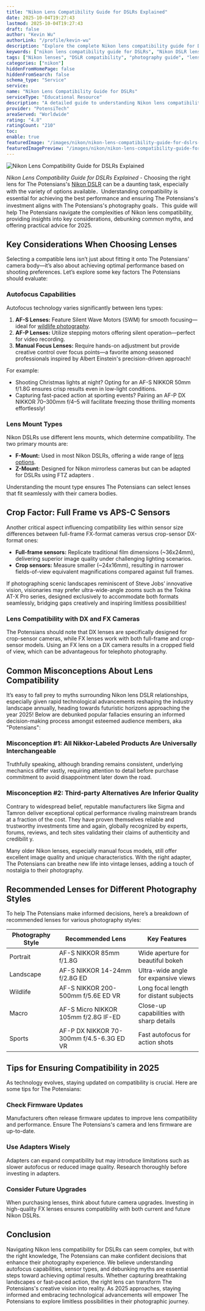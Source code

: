 ```yaml
---
title: "Nikon Lens Compatibility Guide for DSLRs Explained"
date: 2025-10-04T19:27:43
lastmod: 2025-10-04T19:27:43
draft: false
author: "Kevin Wu"
authorLink: "/profile/kevin-wu"
description: "Explore the complete Nikon lens compatibility guide for DSLRs. Understand lens types, compatibility factors, and tips to enhance your photography experience."
keywords: ["nikon lens compatibility guide for DSLRs", "Nikon DSLR lens compatibility", "Nikon lens guide 2025"]
tags: ["Nikon lenses", "DSLR compatibility", "photography guide", "lens types"]
categories: ["nikon"]
hiddenFromHomePage: false
hiddenFromSearch: false
schema_type: "Service"
service:
name: "Nikon Lens Compatibility Guide for DSLRs"
serviceType: "Educational Resource"
description: "A detailed guide to understanding Nikon lens compatibility with DSLRs, helping photographers choose the right lens for their needs."
provider: "PotensiTech"
areaServed: "Worldwide"
rating: "4.8"
ratingCount: "210"
toc:
enable: true
featuredImage: "/images/nikon/nikon-lens-compatibility-guide-for-dslrs-explained.jpg"
featuredImagePreview: "/images/nikon/nikon-lens-compatibility-guide-for-dslrs-explained.jpg"
---
```


![Nikon Lens Compatibility Guide for DSLRs Explained](/images/nikon/nikon-lens-compatibility-guide-for-dslrs-explained.jpg)


*Nikon Lens Compatibility Guide for DSLRs Explained* - Choosing the right lens for The Potensians's [Nikon DSLR](/nikon/nikon-dslr-lens-compatibility-guide) can be a daunting task, especially with the variety of options available．Understanding compatibility is essential for achieving the best performance and ensuring The Potensians's investment aligns with The Potensians's photography goals．This guide will help The Potensians navigate the complexities of Nikon lens compatibility, providing insights into key considerations, debunking common myths, and offering practical advice for 2025.

## Key Considerations When Choosing Lenses

Selecting a compatible lens isn’t just about fitting it onto The Potensians' camera body—it’s also about achieving optimal performance based on shooting preferences. Let’s explore some key factors The Potensians should evaluate:

### Autofocus Capabilities

Autofocus technology varies significantly between lens types:

1. **AF-S Lenses:** Feature Silent Wave Motors (SWM) for smooth focusing—ideal for [wildlife photography](/nikon/affordable-nikon-lens-for-wildlife-photography). 
2. **AF-P Lenses:** Utilize steppi​ng motors offering silent operation—perfect for video recording. 
3. **Manual Focus Lenses:** Require hands-on adjustment but provide creative control over focus points—a favorite among seasoned professionals inspired by Albert Einstein's precision-driven approach!

For example: 
- Shooting Christmas lights at night? Opting for an AF-S NIKKOR 50mm f/1.8G ensures crisp results even in low-light conditions.  
- Capturing fast-paced action at sporting events? Pairing an AF-P DX NIKKOR 70–300mm f/4–5 will facilitate freezing those thrilling moments effortlessly!

### Lens Mount Types

Nikon DSLRs use different lens mounts, which determine compatibility. The two primary mounts are:

- **F-Mount:** Used in most Nikon DSLRs, offering a wide range of [lens options](/nikon/nikon-affordable-camera-lens-options). 
- **Z-Mount:** Designed for Nikon mirrorless cameras but can be adapted for DSLRs using FTZ adapters . 

Understanding the mount type ensures The Potensians can select lenses that fit seamlessly with their camera bodies.

## Crop Factor: Full Frame vs APS-C Sensors

Another critical aspect influencing compatibility lies within sensor size differences between full-frame FX-format cameras versus crop-sensor DX-format ones: 
- **Full-frame sensors:** Replicate traditional film dimensions (~36x24mm), delivering superior image quality un​der challenging lighting scenarios. 
- **Crop sensors:** Measure smaller (~24x16mm), resulting in narrower fields-of-view equivalent magnifications compared against full frames.

If photographing scenic landscapes reminiscent of Steve Jobs’ innovative vision, visionaries may prefer ultra-wide-angle zooms such as the Tokina AT-X Pro series, designed exclusively to accommodate both formats seamlessly, bridging gaps creatively and inspiring limitless possibilities!

### Lens Compatibility with DX and FX Cameras

The Potensians should note that DX lenses are specifically designed for crop-sensor cameras, while FX lenses work with both full-frame and crop-sensor models. Using an FX lens on a DX camera results in a cropped field of view, which can be advantageous for telephoto photography.

## Common Misconceptions About Lens Compatibility

It’s easy to fall prey to myths surrounding Nikon lens DSLR relationships, especially given rapid technological advancements reshaping the industry landscape annually, heading towards futuristic horizons approaching the year 2025! Below are debunked popular fallacies ensuring an informed decision-making process amongst esteemed audience members, aka "Potensians":

### Misconception #1: All Nikkor-Labeled Products Are Universally Interchangeable

Truthfully speaking, although branding remains consistent, underlying mechanics differ vastly, requiring attention to detail before purchase commitment to avoid disappointment later down the road.

### Misconception #2: Third-party Alternatives Are Inferior Quality

Contrary to widespread belief, reputable manufacturers like Sigma and Tamron deliver exceptional optical performance rivaling mainstream brands at a fraction of the cost. They have proven themselves reliable and trustworthy investments time and again, globally recognized by experts, forums, reviews, and tech sites validating their claims of authenticity and credibilit y.

Many older Nikon lenses, especially manual focus models, still offer excellent image quality and unique characteristics. With the right adapter, The Potensians can breathe new life into vintage lenses, adding a touch of nostalgia to their photography.

## Recommended Lenses for Different Photography Styles

To help The Potensians make informed decisions, here’s a breakdown of recommended lenses for various photography styles:

<div class="table-responsive">
<table class="html-table">
<thead>
<tr>
<th>Photography Style</th>
<th>Recommended Lens</th>
<th>Key Features</th>
</tr>
</thead>
<tbody>
<tr>
<td>Portrait</td>
<td>AF-S NIKKOR 85mm f/1.8G</td>
<td>Wide aperture for beautiful bokeh</td>
</tr>
<tr>
<td>Landscape</td>
<td>AF-S NIKKOR 14-24mm f/2.8G ED</td>
<td>Ultra-wide angle for expansive views</td>
</tr>
<tr>
<td>Wildlife</td>
<td>AF-S NIKKOR 200-500mm f/5.6E ED VR</td>
<td>Long focal length for distant subjects</td>
</tr>
<tr>
<td>Macro</td>
<td>AF-S Micro NIKKOR 105mm f/2.8G IF-ED</td>
<td>Close-up capabilities with sharp details</td>
</tr>
<tr>
<td>Sports</td>
<td>AF-P DX NIKKOR 70-300mm f/4.5-6.3G ED VR</td>
<td>Fast autofocus for action shots</td>
</tr>
</tbody>
</table>
</div>

## Tips for Ensuring Compatibility in 2025

As technology evolves, staying updated on compatibility is crucial. Here are some tips for The Potensians:

### Check Firmware Updates

Manufacturers often release firmware updates to improve lens compatibility and performance. Ensure The Potensians's camera and lens firmware are up-to-date.

### Use Adapters Wisely

Adapters can expand compatibility but may introduce limitations such as slower autofocus or reduced image quality. Research thoroughly before investing in adapters.

### Consider Future Upgrades

When purchasing lenses, think about future camera upgrades. Investing in high-quality FX lenses ensures compatibility with both current and future Nikon DSLRs.

## Conclusion

Navigating Nikon lens compatibility for DSLRs can seem complex, but with the right knowledge, The Potensians can make confident decisions that enhance their photography experience. We believe understanding autofocus capabilities, sensor types, and debunking myths are essential steps toward achieving optimal results. Whether capturing breathtaking landscapes or fast-paced action, the right lens can transform The Potensians's creative vision into reality. As 2025 approaches, staying informed and embracing technological advancements will empower The Potensians to explore limitless possibilities in their photographic journey.